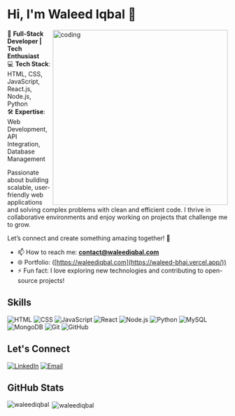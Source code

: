 # Hi, I'm Waleed Iqbal 👋

<img align="right" alt="coding" width="400" src="https://media2.giphy.com/media/bGgsc5mWoryfgKBx1u/giphy.gif?cid=6c09b952xfwm84x55ak8e4pmss08uecpezcpcp1spqlhx3gh&ep=v1_gifs_search&rid=giphy.gif&ct=g">

🚀 **Full-Stack Developer | Tech Enthusiast**  
💻 **Tech Stack**: HTML, CSS, JavaScript, React.js, Node.js, Python  
🛠️ **Expertise**: Web Development, API Integration, Database Management  

Passionate about building scalable, user-friendly web applications and solving complex problems with clean and efficient code. I thrive in collaborative environments and enjoy working on projects that challenge me to grow.  

Let’s connect and create something amazing together! 🌟  

- 📫 How to reach me: **contact@waleediqbal.com**  
- 🌐 Portfolio: ([https://waleediqbal.com](https://waleed-bhai.vercel.app/))  
- ⚡ Fun fact: I love exploring new technologies and contributing to open-source projects!  

## Skills
![HTML](https://img.shields.io/badge/-HTML-E34F26?logo=html5&logoColor=white)
![CSS](https://img.shields.io/badge/-CSS-1572B6?logo=css3&logoColor=white)
![JavaScript](https://img.shields.io/badge/-JavaScript-F7DF1E?logo=javascript&logoColor=black)
![React](https://img.shields.io/badge/-React-61DAFB?logo=react&logoColor=black)
![Node.js](https://img.shields.io/badge/-Node.js-339933?logo=node.js&logoColor=white)
![Python](https://img.shields.io/badge/-Python-3776AB?logo=python&logoColor=white)
![MySQL](https://img.shields.io/badge/-MySQL-4479A1?logo=mysql&logoColor=white)
![MongoDB](https://img.shields.io/badge/-MongoDB-47A248?logo=mongodb&logoColor=white)
![Git](https://img.shields.io/badge/-Git-F05032?logo=git&logoColor=white)
![GitHub](https://img.shields.io/badge/-GitHub-181717?logo=github&logoColor=white)

## Let's Connect
[![LinkedIn](https://img.shields.io/badge/-LinkedIn-0077B5?logo=linkedin&logoColor=white)](https://www.linkedin.com/in/waleed-iqbal-55997b18/)
[![Email](https://img.shields.io/badge/-Email-D14836?logo=gmail&logoColor=white)](mailto:contact@waleediqbal.com)

## GitHub Stats
<p><img align="left" src="https://github-readme-stats.vercel.app/api/top-langs?username=waleediqbal&show_icons=true&locale=en&layout=compact" alt="waleediqbal" /></p>

<p>&nbsp;<img align="center" src="https://github-readme-stats.vercel.app/api?username=waleediqbal&show_icons=true&locale=en" alt="waleediqbal" /></p>

<!---
waleediqbal/waleediqbal is a ✨ special ✨ repository because its `README.md` (this file) appears on your GitHub profile.
You can click the Preview link to take a look at your changes.
--->
